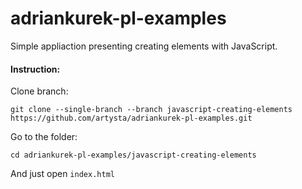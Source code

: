 # adriankurek-pl-examples

Simple appliaction presenting creating elements with JavaScript.

#### Instruction:

Clone branch:

`git clone --single-branch --branch javascript-creating-elements https://github.com/artysta/adriankurek-pl-examples.git`

Go to the folder:

`cd adriankurek-pl-examples/javascript-creating-elements`

And just open `index.html`